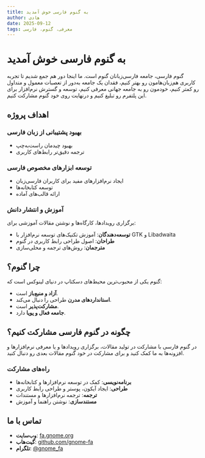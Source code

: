```yaml
---
title: به گنوم فارسی خوش آمدید
author: هادی
date: 2025-09-12
tags: معرفی، گنوم، فارسی
---
```


# به گنوم فارسی خوش آمدید
گنوم فارسی، جامعه فارسی‌زبانان گنوم است. ما اینجا دور هم جمع شدیم تا تجربه کاربری هم‌زبان‌هامون رو بهتر کنیم، فقدان یک جامعه به‌دور از تعصبات معمول و متداول رو کمتر کنیم، خودمون رو به جامعه جهانی معرفی کنیم، توسعه و گسترش نرم‌افزار برای این پلتفرم رو تبلیغ کنیم و درنهایت روی خود گنوم مشارکت کنیم.

## اهداف پروژه

### بهبود پشتیبانی از زبان فارسی
- بهبود چیدمان راست‌به‌چپ
- ترجمه دقیق‌تر رابط‌های کاربری

### توسعه ابزارهای مخصوص فارسی
- ایجاد نرم‌افزارهای مفید برای کاربران فارسی‌زبان
- توسعه کتابخانه‌ها
- ارائه قالب‌های آماده

### آموزش و انتشار دانش
برگزاری رویدادها، کارگاه‌ها و نوشتن مقالات آموزشی برای:

- **توسعه‌دهندگان**: آموزش تکنیک‌های توسعه نرم‌افزار با GTK و Libadwaita
- **طراحان**: اصول طراحی رابط کاربری در گنوم
- **مترجمان**: روش‌های ترجمه و محلی‌سازی

## چرا گنوم؟

گنوم یکی از محبوب‌ترین محیط‌های دسکتاپ در دنیای لینوکس است که:

- **آزاد و منبع‌باز** است.
- **استانداردهای مدرن** طراحی را دنبال می‌کند.
- **مشارکت‌پذیر** است.
- **جامعه فعال و پویا** دارد.

## چگونه در گنوم فارسی مشارکت کنیم؟

در گنوم فارسی با مشارکت در تولید مقالات،‌ برگزاری رویدادها و یا معرفی نرم‌افزارها و افزونه‌ها به ما کمک کنید و برای مشارکت در خود گنوم مقالات بعدی رو دنبال کنید.

### راه‌های مشارکت

- **برنامه‌نویسی**: کمک در توسعه نرم‌افزارها و کتابخانه‌ها
- **طراحی**: ایجاد آیکون، پوستر و طراحی رابط کاربری
- **ترجمه**: ترجمه نرم‌افزارها و مستندات
- **مستندسازی**: نوشتن راهنما و آموزش

## تماس با ما

- **وب‌سایت**: [fa.gnome.org](https://fa.gnome.org)
- **گیت‌هاب**: [github.com/gnome-fa](https://github.com/gnome-fa)
- **تلگرام**: [@gnome_fa](https://t.me/gnome_fa)

